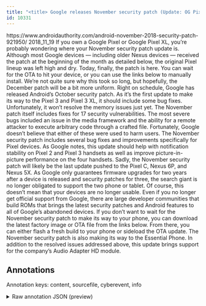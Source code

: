 ```yaml
---
title: "<title> Google releases November security patch (Update: OG Pixels patch is live)  </title>"
id: 10331
---
```


<title> Google releases November security patch (Update: OG Pixels patch is live)  </title>
<source> https://www.androidauthority.com/android-november-2018-security-patch-921950/ </source>
<date> 2018_11_19 </date>
<text>
If you own a Google Pixel or Google Pixel XL, you’re probably wondering where your November security patch update is. Although most Google devices — including older Nexus devices — received the patch at the beginning of the month as detailed below, the original Pixel lineup was left high and dry.
Today, finally, the patch is here. You can wait for the OTA to hit your device, or you can use the links below to manually install.
We’re not quite sure why this took so long, but hopefully, the December patch will be a bit more uniform.
Right on schedule, Google has released Android’s October security patch. As it’s the first update to make its way to the Pixel 3 and Pixel 3 XL, it should include some bug fixes. Unfortunately, it won’t resolve the memory issues just yet.
The November patch itself includes fixes for 17 security vulnerabilities. The most severe bugs included an issue in the media framework and the ability for a  remote attacker to execute arbitrary code through a crafted file. Fortunately, Google doesn’t believe that either of these were used to harm users.
The November security patch includes several bug fixes and improvements specifically for Pixel devices. As Google notes, this update should help with notification stability on Pixel 2 and Pixel 3 handsets as well as improve picture-in-picture performance on the four handsets.
Sadly, the November security patch will likely be the last update pushed to the Pixel C, Nexus 6P, and Nexus 5X. As Google only guarantees firmware upgrades for two years after a device is released and security patches for three, the search giant is no longer obligated to support the two phone or tablet.
Of course, this doesn’t mean that your devices are no longer usable. Even if you no longer get official support from Google, there are large developer communities that build ROMs that brings the latest security patches and Android features to all of Google’s abandoned devices.
If you don’t want to wait for the November security patch to make its way to your phone, you can download the latest factory image or OTA file from the links below. From there, you can either flash a fresh build to your phone or sideload the OTA update.
The November security patch is also making its way to the Essential Phone. In addition to the resolved issues addressed above, this update brings support for the company’s Audio Adapter HD module. 
</text>



## Annotations

Annotation keys: content, sourcefile, cyberevent, info

<details>
<summary>Raw annotation JSON (preview)</summary>

```json
{
  "content": "If you own a Google Pixel or Google Pixel XL, you\u2019re probably wondering where your November security patch update is. Although most Google devices \u2014 including older Nexus devices \u2014 received the patch at the beginning of the month as detailed below, the original Pixel lineup was left high and dry. Today, finally, the patch is here. You can wait for the OTA to hit your device, or you can use the links below to manually install. We\u2019re not quite sure why this took so long, but hopefully, the December patch will be a bit more uniform. Right on schedule, Google has released Android\u2019s October security patch. As it\u2019s the first update to make its way to the Pixel 3 and Pixel 3 XL, it should include some bug fixes. Unfortunately, it won\u2019t resolve the memory issues just yet. The November patch itself includes fixes for 17 security vulnerabilities. The most severe bugs included an issue in the media framework and the ability for a  remote attacker to execute arbitrary code through a crafted file. Fortunately, Google doesn\u2019t believe that either of these were used to harm users. The November security patch includes several bug fixes and improvements specifically for Pixel devices. As Google notes, this update should help with notification stability on Pixel 2 and Pixel 3 handsets as well as improve picture-in-picture performance on the four handsets. Sadly, the November security patch will likely be the last update pushed to the Pixel C, Nexus 6P, and Nexus 5X. As Google only guarantees firmware upgrades for two years after a device is released and security patches for three, the search giant is no longer obligated to support the two phone or tablet. Of course, this doesn\u2019t mean that your devices are no longer usable. Even if you no longer get official support from Google, there are large developer communities that build ROMs that brings the latest security patches and Android features to all of Google\u2019s abandoned devices. If you don\u2019t want to wait for the November security patch to make its way to your phone, you can download the latest factory image or OTA file from the links below. From there, you can either flash a fresh build to your phone or sideload the OTA update. The November security patch is also making its way to the Essential Phone. In addition to the resolved issues addressed above, this update brings support for the company\u2019s Audio Adapter HD module. ",
  "sourcefile": "10331.txt",
  "cyberevent": {
    "hopper": [
      {
        "index": 0,
        "relation": "Same",
        "events": [
          {
            "index": "E1",
            "type": "Vulnerability-related",
            "realis": "Actual",
            "nugget": {
              "startOffset": 181,
              "index": "T1",
              "endOffset": 189,
              "text": "received"
            },
            "argument": [
              {
                "index": "T2",
                "text": "the patch",
                "endOffset": 199,
                "role": {
                  "type": "Patch"
                },
                "startOffset": 190,
                "type": "Patch"
              },
              {
                "index": "T3",
                "external_reference": {
                  "dbpediaURI": "http://dbpedia.org/resource/Google_Nexus",
                  "wikidataid": "Q49050"
                },
                "endOffset": 178,
                "role": {
                  "type": "Vulnerable_System"
                },
                "text": "older Nexus devices",
                "startOffset": 159,
                "type": "Device"
              },
              {
                "index": "T4",
                "text": "Google devices",
                "endOffset": 146,
                "role": {
                  "type": "Vulnerable_System"
                },
                "startOffset": 132,
                "type": "Device"
              },
              {

```
</details>
